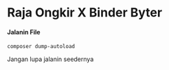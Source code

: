# Raja Ongkir X Binder Byter
<h4>Jalanin File</h4>
<code>composer dump-autoload</code>
<br>
<p>Jangan lupa jalanin seedernya</p>
